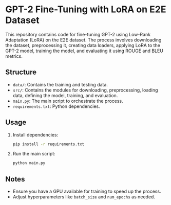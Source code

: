 # GPT-2 Fine-Tuning with LoRA on E2E Dataset

This repository contains code for fine-tuning GPT-2 using Low-Rank Adaptation (LoRA) on the E2E dataset. The process involves downloading the dataset, preprocessing it, creating data loaders, applying LoRA to the GPT-2 model, training the model, and evaluating it using ROUGE and BLEU metrics.

## Structure

- `data/`: Contains the training and testing data.
- `src/`: Contains the modules for downloading, preprocessing, loading data, defining the model, training, and evaluation.
- `main.py`: The main script to orchestrate the process.
- `requirements.txt`: Python dependencies.

## Usage

1. Install dependencies:
   ```bash
   pip install -r requirements.txt
   ```

2. Run the main script:
   ```bash
   python main.py
   ```

## Notes

- Ensure you have a GPU available for training to speed up the process.
- Adjust hyperparameters like `batch_size` and `num_epochs` as needed.
